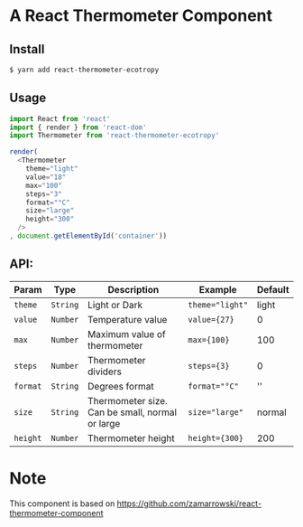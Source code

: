 # A React Thermometer Component

## Install

```sh
$ yarn add react-thermometer-ecotropy
```

## Usage

```js
import React from 'react'
import { render } from 'react-dom'
import Thermometer from 'react-thermometer-ecotropy'

render(
  <Thermometer
    theme="light"
    value="18"
    max="100"
    steps="3"
    format="°C"
    size="large"
    height="300"
  />
, document.getElementById('container'))
```

## API:

| Param | Type | Description | Example | Default |
| --- | --- | --- | --- | --- |
| `theme` | `String` | Light or Dark | `theme="light"` | light |
| `value` | `Number` | Temperature value | `value={27}` | 0 |
| `max` | `Number` | Maximum value of thermometer | `max={100}` | 100 |
| `steps` | `Number` | Thermometer dividers | `steps={3}` | 0 |
| `format` | `String` | Degrees format | `format="°C"` | '' |
| `size` | `String` | Thermometer size. Can be small, normal or large | `size="large"` | normal |
| `height` | `Number` | Thermometer height | `height={300}` | 200 |

# Note

This component is based on https://github.com/zamarrowski/react-thermometer-component
